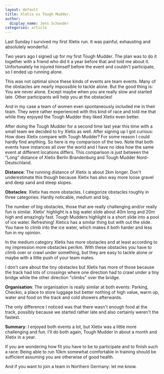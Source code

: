 ```yaml
---
layout: default
title: Xletix vs Tough Mudder.
author:
  display_name: Jens Schauder
categories: article
---
```

Last Sunday I survived my first Xletix run.
It was painful, exhausting and absolutely wonderful.

Two years ago I signed up for my first Tough Mudder.
The plan was to do it together with a friend who did it a year before that and told me about it.
Unfortunately he injured himself before the event and couldn't participate, so I ended up running alone.

This was not optimal since these kinds of events are team events.
Many of the obstacles are nearly impossible to tackle alone.
But the good thing is: You are never alone.
Except maybe when you are really slow and started late.
Other participants will help you at the obstacles!

And in my case a team of women even spontaneously included me in their team.
They were rather experienced with this kind of race and told me that while they enjoyed the Tough Mudder they liked Xletix even better.

After doing the Tough Mudder for a second time last year this time with a small team we decided to try Xletix as well. 
After signing up I got curious: How does Xletix compare with Tough Mudder?
For some reason I could hardly find anything. 
So here is my comparison of the two. 
Note that both events have instances all over the world and I have no idea how the same event at different locations differs. 
This comparison is just between the "Long" distance of Xletix Berlin Brandenburg and Tough Mudder Nord-Deutschland.

**Distance**: The running distance of Xletix is about 2km longer. 
Don't underestimate this though because Xletix has also way more loose gravel and deep sand and steep slopes.

**Obstacles**: Xletix has more obstacles. 
I categorize obstacles roughly in three categories: Hardly noticable, medium and big.

The number of big obstacles, those that are really challenging and/or really fun is similar.
Xletix' highlight is a big water slide about 40m long and 20m high and amazingly fast.
Tough Mudders highlight is a short slide into a pool of ice water.
Refreshing! Xletics has a similar thing but with out the slide. 
You have to climb into the ice water, which makes it both harder and less fun in my opinion.

In the medium category Xletix has more obstacles and at least according to my impression more obstacles per/km.
With these obstacles you have to climb over or crawl under something, but they are easy to tackle alone or maybe with a little push of your team mates. 

I don't care about the tiny obstacles but Xletix has more of those because the track had lots of crossings where one direction had to crawl under a tiny bridge while the other direction "climbs" over the bridge.

**Organisation**: The organisation is really similar at both events:
Parking, Checkin, a place to store luggage but better nothing of high value, warm up, water and food on the track and cold showers afterwards.

The only difference I noticed was that there wasn't enough food at the track, possibly because we started rather late and also certainly weren't the fastest.

**Summary**: I enjoyed both events a lot, but Xletix was a little more challenging and fun. 
I'll do both again, Tough Mudder in about a month and Xletix in a year.

If you are wondering how fit you have to be to participate and to finish such a race: Being able to run 10km somewhat comfortable in training should be sufficient assuming you are otherwise of good health. 

And if you want to join a team in Northern Germany: let me know. 